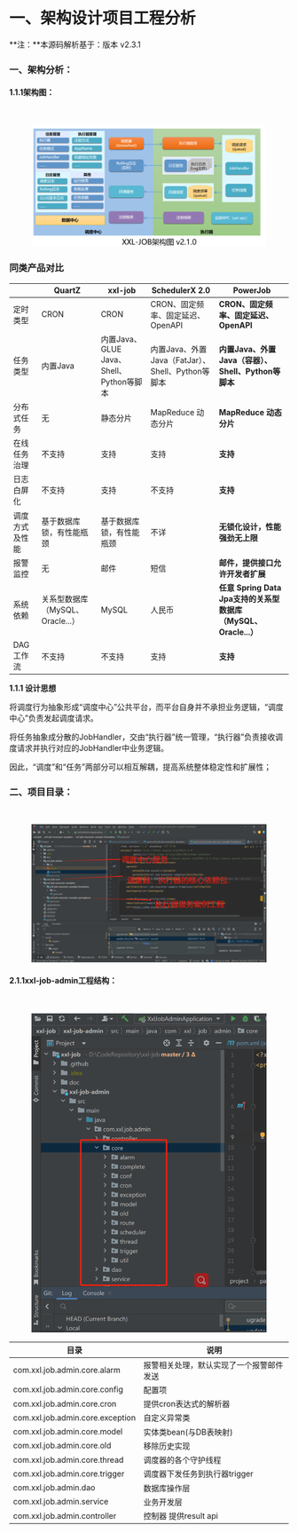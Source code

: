 # 一、架构设计项目工程分析

**注：**本源码解析基于：版本 v2.3.1

### 一、架构分析： <a href="#mxtim" id="mxtim"></a>

#### 1.1.1架构图： <a href="#pmklh" id="pmklh"></a>

<div>

<img src="https://cdn.nlark.com/yuque/0/2023/png/12408588/1673180022937-ef43e62d-83e6-4a98-8ea0-9d8b2ab61419.png" alt="">

 

<figure><img src=".gitbook/assets/image (5).png" alt=""><figcaption></figcaption></figure>

</div>

### 同类产品对比 <a href="#bkf5u" id="bkf5u"></a>

|         | QuartZ                  | xxl-job                          | SchedulerX 2.0                        | **PowerJob**                                     |
| ------- | ----------------------- | -------------------------------- | ------------------------------------- | ------------------------------------------------ |
| 定时类型    | CRON                    | CRON                             | CRON、固定频率、固定延迟、OpenAPI                | **CRON、固定频率、固定延迟、OpenAPI**                       |
| 任务类型    | 内置Java                  | 内置Java、GLUE Java、Shell、Python等脚本 | 内置Java、外置Java（FatJar）、Shell、Python等脚本 | **内置Java、外置Java（容器）、Shell、Python等脚本**            |
| 分布式任务   | 无                       | 静态分片                             | MapReduce 动态分片                        | **MapReduce 动态分片**                               |
| 在线任务治理  | 不支持                     | 支持                               | 支持                                    | **支持**                                           |
| 日志白屏化   | 不支持                     | 支持                               | 不支持                                   | **支持**                                           |
| 调度方式及性能 | 基于数据库锁，有性能瓶颈            | 基于数据库锁，有性能瓶颈                     | 不详                                    | **无锁化设计，性能强劲无上限**                                |
| 报警监控    | 无                       | 邮件                               | 短信                                    | **邮件，提供接口允许开发者扩展**                               |
| 系统依赖    | 关系型数据库（MySQL、Oracle...） | MySQL                            | 人民币                                   | **任意 Spring Data Jpa支持的关系型数据库（MySQL、Oracle...）** |
| DAG 工作流 | 不支持                     | 不支持                              | 支持                                    | **支持**                                           |

**1.1.1 设计思想**

将调度行为抽象形成“调度中心”公共平台，而平台自身并不承担业务逻辑，“调度中心”负责发起调度请求。

将任务抽象成分散的JobHandler，交由“执行器”统一管理，“执行器”负责接收调度请求并执行对应的JobHandler中业务逻辑。

因此，“调度”和“任务”两部分可以相互解耦，提高系统整体稳定性和扩展性；

### 二、项目目录： <a href="#dbpew" id="dbpew"></a>

<div>

<img src="https://cdn.nlark.com/yuque/0/2023/png/12408588/1673181162748-19abf691-fc67-4bb4-8b70-df38152bf7d5.png" alt="">

 

<figure><img src=".gitbook/assets/image (4).png" alt=""><figcaption></figcaption></figure>

</div>

#### 2.1.1xxl-job-admin工程结构： <a href="#vd2lu" id="vd2lu"></a>

<div>

<img src="https://cdn.nlark.com/yuque/0/2023/png/12408588/1673184959530-265ffcaa-5050-4671-b270-80e09950e3f0.png" alt="">

 

<figure><img src=".gitbook/assets/image (2).png" alt=""><figcaption></figcaption></figure>

</div>

| 目录                               | 说明                   |
| -------------------------------- | -------------------- |
| com.xxl.job.admin.core.alarm     | 报警相关处理，默认实现了一个报警邮件发送 |
| com.xxl.job.admin.core.config    | 配置项                  |
| com.xxl.job.admin.core.cron      | 提供cron表达式的解析器        |
| com.xxl.job.admin.core.exception | 自定义异常类               |
| com.xxl.job.admin.core.model     | 实体类bean(与DB表映射)      |
| com.xxl.job.admin.core.old       | 移除历史实现               |
| com.xxl.job.admin.core.thread    | 调度器的各个守护线程           |
| com.xxl.job.admin.core.trigger   | 调度器下发任务到执行器trigger   |
| com.xxl.job.admin.dao            | 数据库操作层               |
| com.xxl.job.admin.service        | 业务开发层                |
| com.xxl.job.admin.controller     | 控制器 提供result api     |
